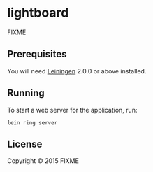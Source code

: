 # lightboard

FIXME

## Prerequisites

You will need [Leiningen][] 2.0.0 or above installed.

[leiningen]: https://github.com/technomancy/leiningen

## Running

To start a web server for the application, run:

    lein ring server

## License

Copyright © 2015 FIXME
